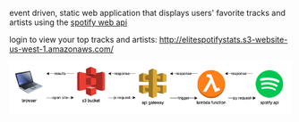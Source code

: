 event driven, static web application that displays users' favorite tracks and artists using the [spotify web api](https://developer.spotify.com/documentation/web-api/)

login to view your top tracks and artists: http://elitespotifystats.s3-website-us-west-1.amazonaws.com/

![Architecture](https://github.com/ethancschwab/elite-spotify-stats/blob/dev/EliteStats.jpg)
